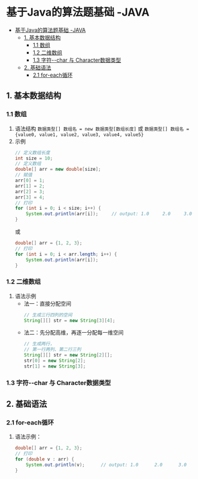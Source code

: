 # 基于Java的算法题基础 -JAVA


<!-- @import "[TOC]" {cmd="toc" depthFrom=1 depthTo=6 orderedList=false} -->

<!-- code_chunk_output -->

- [基于Java的算法题基础 -JAVA](#基于java的算法题基础-java)
  - [1. 基本数据结构](#1-基本数据结构)
    - [1.1 数组](#11-数组)
    - [1.2 二维数组](#12-二维数组)
    - [1.3 字符--char 与 Character数据类型](#13-字符-char-与-character数据类型)
  - [2. 基础语法](#2-基础语法)
    - [2.1 for-each循环](#21-for-each循环)

<!-- /code_chunk_output -->


##  1. 基本数据结构
### 1.1 数组
1. 语法结构
    `数据类型[] 数组名 = new 数据类型[数组长度]`
    或
    `数据类型[] 数组名 = {value0, value1, value2, value3, value4, value5}`
2. 示例
    ```java
    // 定义数组长度
    int size = 10; 
    // 定义数组
    double[] arr = new double[size];
    // 赋值
    arr[0] = 1; 
    arr[1] = 2;
    arr[2] = 3;
    arr[3] = 4;
    // 打印
    for (int i = 0; i < size; i++) {
        System.out.println(arr[i]);     // output: 1.0     2.0     3.0     4.0     0.0(double默认为0.0)
    }
    ```
    或
    ```java
    double[] arr = {1, 2, 3};
    // 打印
    for (int i = 0; i < arr.length; i++) {
        System.out.println(arr[i]);
    }
    ```
### 1.2 二维数组
1. 语法示例
    + 法一：直接分配空间
        ```java
        // 生成三行四列的空间
        String[][] str = new String[3][4];
        ```
    + 法二：先分配高维，再逐一分配每一维空间
        ```java
        // 生成两行，
        // 第一行两列、第二行三列
        String[][] str = new String[2][];
        str[0] = new String[2];
        str[1] = new String[3];
        ```

### 1.3 字符--char 与 Character数据类型


## 2. 基础语法
### 2.1 for-each循环
1. 语法示例：
    ```java
    double[] arr = {1, 2, 3};
    // 打印
    for (double v : arr) {
        System.out.println(v);      // output: 1.0      2.0      3.0
    }  
    ```  